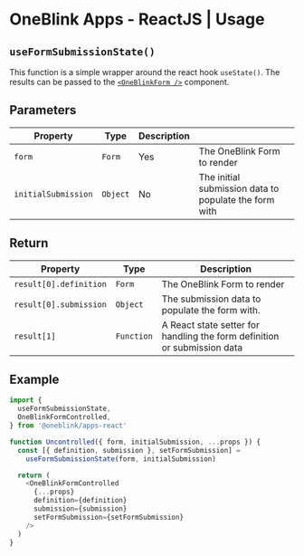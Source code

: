 # OneBlink Apps - ReactJS | Usage

## `useFormSubmissionState()`

This function is a simple wrapper around the react hook `useState()`. The results can be passed to the [`<OneBlinkForm />`](./OneBlinkForm.md) component.

## Parameters

| Property            | Type     | Description |                                                       |
| ------------------- | -------- | ----------- | ----------------------------------------------------- |
| `form`              | `Form`   | Yes         | The OneBlink Form to render                           |
| `initialSubmission` | `Object` | No          | The initial submission data to populate the form with |

## Return

| Property               | Type       | Description                                                              |
| ---------------------- | ---------- | ------------------------------------------------------------------------ |
| `result[0].definition` | `Form`     | The OneBlink Form to render                                              |
| `result[0].submission` | `Object`   | The submission data to populate the form with.                           |
| `result[1]`            | `Function` | A React state setter for handling the form definition or submission data |

## Example

```js
import {
  useFormSubmissionState,
  OneBlinkFormControlled,
} from '@oneblink/apps-react'

function Uncontrolled({ form, initialSubmission, ...props }) {
  const [{ definition, submission }, setFormSubmission] =
    useFormSubmissionState(form, initialSubmission)

  return (
    <OneBlinkFormControlled
      {...props}
      definition={definition}
      submission={submission}
      setFormSubmission={setFormSubmission}
    />
  )
}
```
